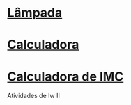 # [Lâmpada](https://rackaraujo.github.io/IW-II/Exercicio%20lampada/)

# [Calculadora](https://rackaraujo.github.io/IW-II/calculadora/)

# [Calculadora de IMC](https://rackaraujo.github.io/IW-II/calculadora%20de%20imc/)


Atividades de Iw II
